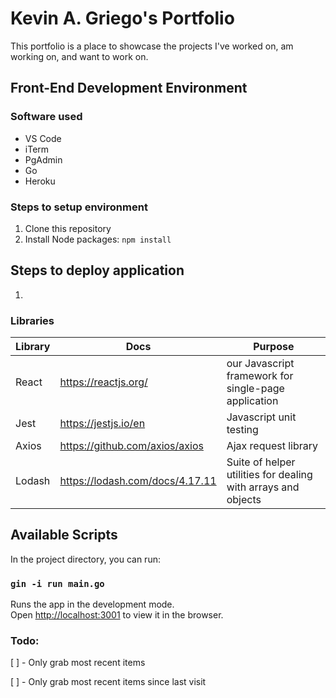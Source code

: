 # Kevin A. Griego's Portfolio

This portfolio is a place to showcase the projects I've worked on, am working on, and want to work on.

## Front-End Development Environment

### Software used

- VS Code
- iTerm
- PgAdmin
- Go
- Heroku

### Steps to setup environment

1. Clone this repository
1. Install Node packages: `npm install`

## Steps to deploy application

1.

### Libraries

| Library | Docs                            | Purpose                                                       |
| ------- | ------------------------------- | ------------------------------------------------------------- |
| React   | https://reactjs.org/            | our Javascript framework for single-page application          |
| Jest    | https://jestjs.io/en            | Javascript unit testing                                       |
| Axios   | https://github.com/axios/axios  | Ajax request library                                          |
| Lodash  | https://lodash.com/docs/4.17.11 | Suite of helper utilities for dealing with arrays and objects |

## Available Scripts

In the project directory, you can run:

### `gin -i run main.go`

Runs the app in the development mode.<br>
Open [http://localhost:3001](http://localhost:3001) to view it in the browser.

### Todo:

[ ] - Only grab most recent items

[ ] - Only grab most recent items since last visit
